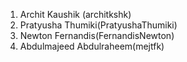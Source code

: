 1. Archit Kaushik (architkshk)
2. Pratyusha Thumiki(PratyushaThumiki)
3. Newton Fernandis(FernandisNewton)
4. Abdulmajeed Abdulraheem(mejtfk)
